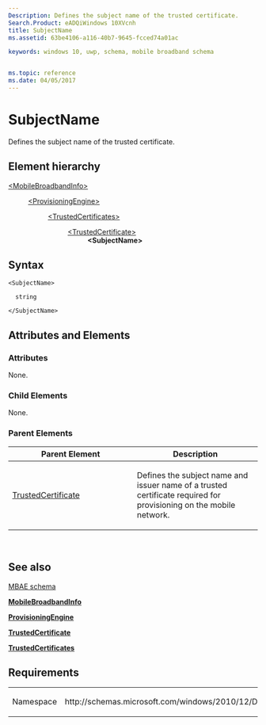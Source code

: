 ```yaml
---
Description: Defines the subject name of the trusted certificate.
Search.Product: eADQiWindows 10XVcnh
title: SubjectName
ms.assetid: 63be4106-a116-40b7-9645-fcced74a01ac

keywords: windows 10, uwp, schema, mobile broadband schema


ms.topic: reference
ms.date: 04/05/2017
---
```


# SubjectName


Defines the subject name of the trusted certificate.

## Element hierarchy

<dl>
<dt><a href="element-mobilebroadbandinfo.md">&lt;MobileBroadbandInfo&gt;</a></dt>
<dd>
<dl>
<dt><a href="element-provisioningengine.md">&lt;ProvisioningEngine&gt;</a></dt>
<dd>
<dl>
<dt><a href="element-trustedcertificates.md">&lt;TrustedCertificates&gt;</a></dt>
<dd>
<dl>
<dt><a href="element-trustedcertificate.md">&lt;TrustedCertificate&gt;</a></dt>
<dd><b>&lt;SubjectName&gt;</b></dd>
</dl>
</dd>
</dl>
</dd>
</dl>
</dd>
</dl>

## Syntax

``` syntax
<SubjectName>

  string

</SubjectName>
```

## Attributes and Elements


### Attributes

None.

### Child Elements

None.

### Parent Elements

<table>
<colgroup>
<col width="50%" />
<col width="50%" />
</colgroup>
<thead>
<tr class="header">
<th>Parent Element</th>
<th>Description</th>
</tr>
</thead>
<tbody>
<tr class="odd">
<td><a href="element-trustedcertificate.md">TrustedCertificate</a> </td>
<td><p>Defines the subject name and issuer name of a trusted certificate required for provisioning on the mobile network.</p></td>
</tr>
</tbody>
</table>

 

## See also


[MBAE schema](schema-root.md)

[**MobileBroadbandInfo**](element-mobilebroadbandinfo.md)

[**ProvisioningEngine**](element-provisioningengine.md)

[**TrustedCertificate**](element-trustedcertificate.md)

[**TrustedCertificates**](element-trustedcertificates.md)

## Requirements

<table>
<colgroup>
<col width="50%" />
<col width="50%" />
</colgroup>
<tbody>
<tr class="odd">
<td><p>Namespace</p></td>
<td><p>http://schemas.microsoft.com/windows/2010/12/DeviceMetadata/MobileBroadbandInfo</p></td>
</tr>
</tbody>
</table>

 

 



